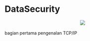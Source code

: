 #  DataSecurity
<div align="center">
  <img src="https://drive.google.com/uc?export=view&id=1mBr5BYyDOCXVXyHOw6aLuT_V3mJKKAB2"><br><br>
</div>
bagian pertama pengenalan TCP/IP
